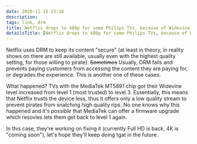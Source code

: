 ```yaml
---
date: 2020-11-15 15:18
description:
tags: link, drm
title: Netflix drops to 480p for some Philips TVs, because of Widevine issues
detailsTitle: [Netflix drops to 480p for some Philips TVs, because of Widevine issues](https://www.reddit.com/r/netflix/comments/jq9wdb/netflix_capped_at_166mbps480p/gbqw0sa/)
---
```


Netflix uses DRM to keep its content "secure" (at least in theory, in reality shows on there are still available, usually even with the highest quality setting, for those willing to pirate). ~~Sometimes~~ Usually, DRM fails and prevents paying customers from accessing the content they are paying for, or degrades the experience. This is another one of these cases.

What happened? TVs with the MediaTek MT5891 chip got their Widevine level increased from level 1 (most trusted) to level 3. Essentially, this means that Netflix trusts the device less, thus it offers only a low quality stream to prevent pirates from snatching high quality rips.
No one knows why this happened and it's *possible* that MediaTek can offer a firmware upgrade which resovles lets them get back to level 1 again.

In this case, they're working on fixing it (currently Full HD is back, 4K is "coming soon"), let's hope they'll keep doing tgat in the future.
